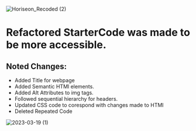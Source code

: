 ![Horiseon_Recoded (2)](https://user-images.githubusercontent.com/124648885/226252300-c02ac698-d626-4c6f-b9d4-b844da336bd9.png)


# Refactored StarterCode was made to be more accessible. 

## Noted Changes:
- Added Title for webpage
- Added Semantic HTMl elements.
- Added Alt Attributes to img tags.
- Followed sequential hierarchy for headers.
- Updated CSS code to corespond with changes made to HTMl
- Deleted Repeated Code 



![2023-03-19 (1)](https://user-images.githubusercontent.com/124648885/226255370-9a2d225d-c16a-46a8-9112-752aa6cbd48e.png)
